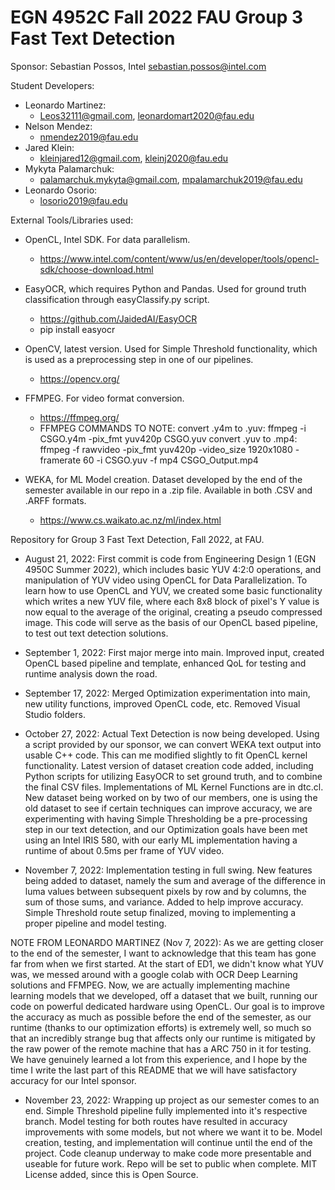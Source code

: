 # EGN 4952C Fall 2022 FAU Group 3 Fast Text Detection

Sponsor: Sebastian Possos, Intel
sebastian.possos@intel.com

Student Developers:

- Leonardo Martinez:
    - Leos32111@gmail.com, leonardomart2020@fau.edu
- Nelson Mendez:
    - nmendez2019@fau.edu
- Jared Klein:
    - kleinjared12@gmail.com, kleinj2020@fau.edu
- Mykyta Palamarchuk:
    - palamarchuk.mykyta@gmail.com, mpalamarchuk2019@fau.edu
- Leonardo Osorio:
    - losorio2019@fau.edu

External Tools/Libraries used:
- OpenCL, Intel SDK. For data parallelism.
    - https://www.intel.com/content/www/us/en/developer/tools/opencl-sdk/choose-download.html
    
- EasyOCR, which requires Python and Pandas. Used for ground truth classification through easyClassify.py script.
    - https://github.com/JaidedAI/EasyOCR
    - pip install easyocr
    
- OpenCV, latest version. Used for Simple Threshold functionality, which is used as a preprocessing step in one of our pipelines.
    - https://opencv.org/
    
- FFMPEG. For video format conversion.
    - https://ffmpeg.org/
    - FFMPEG COMMANDS TO NOTE:
    convert .y4m to .yuv: ffmpeg -i CSGO.y4m -pix_fmt yuv420p CSGO.yuv
    convert .yuv to .mp4: ffmpeg -f rawvideo -pix_fmt yuv420p -video_size 1920x1080 -framerate 60 -i CSGO.yuv -f mp4 CSGO_Output.mp4

- WEKA, for ML Model creation. Dataset developed by the end of the semester available in our repo in a .zip file.
Available in both .CSV and .ARFF formats.
    - https://www.cs.waikato.ac.nz/ml/index.html

Repository for Group 3 Fast Text Detection, Fall 2022, at FAU.

- August 21, 2022: First commit is code from Engineering Design 1 (EGN 4950C Summer 2022), which includes basic YUV 4:2:0 operations,
and manipulation of YUV video using OpenCL for Data Parallelization. To learn how to use OpenCL and YUV, we created some basic functionality
which writes a new YUV file, where each 8x8 block of pixel's Y value is now equal to the average of the original, creating a pseudo
compressed image. This code will serve as the basis of our OpenCL based pipeline, to test out text detection solutions.

- September 1, 2022: First major merge into main. Improved input, created OpenCL based pipeline and template, enhanced QoL for testing and runtime
analysis down the road.

- September 17, 2022: Merged Optimization experimentation into main, new utility functions, improved OpenCL code, etc. Removed Visual Studio folders.

- October 27, 2022: Actual Text Detection is now being developed. Using a script provided by our sponsor, we can convert WEKA text output into usable C++ code. This can me modified slightly to fit OpenCL kernel functionality. Latest version of dataset creation code added, including Python scripts for utilizing EasyOCR to set ground truth, and to combine the final CSV files. Implementations of ML Kernel Functions are in dtc.cl. New dataset being worked on by two of our members, one is using the old dataset to see if certain techniques can improve accuracy, we are experimenting with having Simple Thresholding be a pre-processing step in our text detection, and our Optimization goals have been met using an Intel IRIS 580, with our early ML implementation having a runtime of about 0.5ms per frame of YUV video.

- November 7, 2022: Implementation testing in full swing. New features being added to dataset, namely the sum and average of the difference in luma values between subsequent pixels by row and by columns, the sum of those sums, and variance. Added to help improve accuracy. Simple Threshold route setup finalized, moving to implementing a proper pipeline and model testing.

NOTE FROM LEONARDO MARTINEZ (Nov 7, 2022): As we are getting closer to the end of the semester, I want to acknowledge that this team has gone far from when we first started. At the start of ED1, we didn't know what YUV was, we messed around with a google colab with OCR Deep Learning solutions and FFMPEG. Now, we are actually implementing machine learning models that we developed, off a dataset that we built, running our code on powerful dedicated hardware using OpenCL. Our goal is to improve the accuracy as much as possible before the end of the semester, as our runtime (thanks to our optimization efforts) is extremely well, so much so that an incredibly strange bug that affects only our runtime is mitigated by the raw power of the remote machine that has a ARC 750 in it for testing. We have genuinely learned a lot from this experience, and I hope by the time I write the last part of this README that we will have satisfactory accuracy for our Intel sponsor.

- November 23, 2022: Wrapping up project as our semester comes to an end. Simple Threshold pipeline fully implemented into it's respective branch. Model testing for both routes have resulted in accuracy improvements with some models, but not where we want it to be. Model creation, testing, and implementation will continue until the end of the project. Code cleanup underway to make code more presentable and useable for future work. Repo will be set to public when complete. MIT License added, since this is Open Source.
